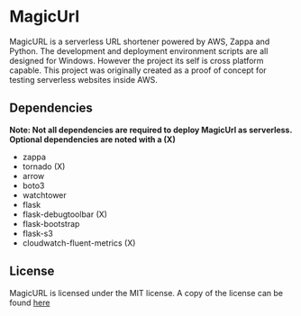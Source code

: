 MagicUrl
========
MagicURL is a serverless URL shortener powered by AWS, Zappa and Python. The development and deployment environment scripts are all designed for Windows. However the project its self is cross platform capable. This project was originally created as a proof of concept for testing serverless websites inside AWS.

## Dependencies
<b>Note: Not all dependencies are required to deploy MagicUrl as serverless. Optional dependencies are noted with a (X)</b>
* zappa
* tornado (X)
* arrow
* boto3
* watchtower
* flask
* flask-debugtoolbar (X)
* flask-bootstrap
* flask-s3
* cloudwatch-fluent-metrics (X)

## License
MagicURL is licensed under the MIT license. A copy of the license can be found <a href="https://github.com/thetestgame/MagicUrl/blob/master/LICENSE">here</a>